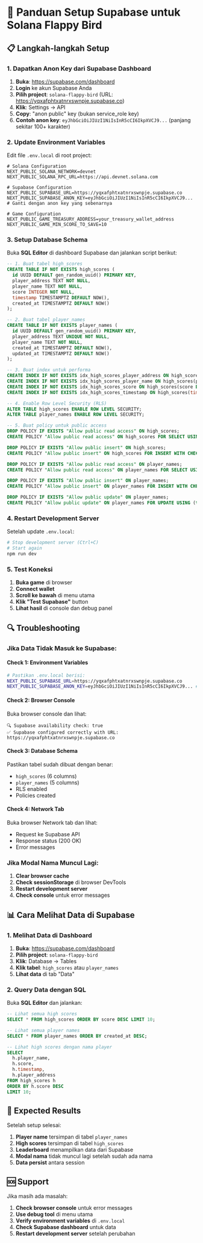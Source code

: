 # 🚀 Panduan Setup Supabase untuk Solana Flappy Bird

## 📋 Langkah-langkah Setup

### 1. **Dapatkan Anon Key dari Supabase Dashboard**

1. **Buka**: https://supabase.com/dashboard
2. **Login** ke akun Supabase Anda
3. **Pilih project**: `solana-flappy-bird` (URL: https://yqxafphtxatnrxswnpje.supabase.co)
4. **Klik**: Settings → API
5. **Copy**: "anon public" key (bukan service_role key)
6. **Contoh anon key**: `eyJhbGciOiJIUzI1NiIsInR5cCI6IkpXVCJ9...` (panjang sekitar 100+ karakter)

### 2. **Update Environment Variables**

Edit file `.env.local` di root project:

```env
# Solana Configuration
NEXT_PUBLIC_SOLANA_NETWORK=devnet
NEXT_PUBLIC_SOLANA_RPC_URL=https://api.devnet.solana.com

# Supabase Configuration
NEXT_PUBLIC_SUPABASE_URL=https://yqxafphtxatnrxswnpje.supabase.co
NEXT_PUBLIC_SUPABASE_ANON_KEY=eyJhbGciOiJIUzI1NiIsInR5cCI6IkpXVCJ9... # Ganti dengan anon key yang sebenarnya

# Game Configuration
NEXT_PUBLIC_GAME_TREASURY_ADDRESS=your_treasury_wallet_address
NEXT_PUBLIC_GAME_MIN_SCORE_TO_SAVE=10
```

### 3. **Setup Database Schema**

Buka **SQL Editor** di dashboard Supabase dan jalankan script berikut:

```sql
-- 1. Buat tabel high_scores
CREATE TABLE IF NOT EXISTS high_scores (
  id UUID DEFAULT gen_random_uuid() PRIMARY KEY,
  player_address TEXT NOT NULL,
  player_name TEXT NOT NULL,
  score INTEGER NOT NULL,
  timestamp TIMESTAMPTZ DEFAULT NOW(),
  created_at TIMESTAMPTZ DEFAULT NOW()
);

-- 2. Buat tabel player_names
CREATE TABLE IF NOT EXISTS player_names (
  id UUID DEFAULT gen_random_uuid() PRIMARY KEY,
  player_address TEXT UNIQUE NOT NULL,
  player_name TEXT NOT NULL,
  created_at TIMESTAMPTZ DEFAULT NOW(),
  updated_at TIMESTAMPTZ DEFAULT NOW()
);

-- 3. Buat index untuk performa
CREATE INDEX IF NOT EXISTS idx_high_scores_player_address ON high_scores(player_address);
CREATE INDEX IF NOT EXISTS idx_high_scores_player_name ON high_scores(player_name);
CREATE INDEX IF NOT EXISTS idx_high_scores_score ON high_scores(score DESC);
CREATE INDEX IF NOT EXISTS idx_high_scores_timestamp ON high_scores(timestamp DESC);

-- 4. Enable Row Level Security (RLS)
ALTER TABLE high_scores ENABLE ROW LEVEL SECURITY;
ALTER TABLE player_names ENABLE ROW LEVEL SECURITY;

-- 5. Buat policy untuk public access
DROP POLICY IF EXISTS "Allow public read access" ON high_scores;
CREATE POLICY "Allow public read access" ON high_scores FOR SELECT USING (true);

DROP POLICY IF EXISTS "Allow public insert" ON high_scores;
CREATE POLICY "Allow public insert" ON high_scores FOR INSERT WITH CHECK (true);

DROP POLICY IF EXISTS "Allow public read access" ON player_names;
CREATE POLICY "Allow public read access" ON player_names FOR SELECT USING (true);

DROP POLICY IF EXISTS "Allow public insert" ON player_names;
CREATE POLICY "Allow public insert" ON player_names FOR INSERT WITH CHECK (true);

DROP POLICY IF EXISTS "Allow public update" ON player_names;
CREATE POLICY "Allow public update" ON player_names FOR UPDATE USING (true);
```

### 4. **Restart Development Server**

Setelah update `.env.local`:

```bash
# Stop development server (Ctrl+C)
# Start again
npm run dev
```

### 5. **Test Koneksi**

1. **Buka game** di browser
2. **Connect wallet**
3. **Scroll ke bawah** di menu utama
4. **Klik "Test Supabase"** button
5. **Lihat hasil** di console dan debug panel

## 🔍 Troubleshooting

### **Jika Data Tidak Masuk ke Supabase:**

#### **Check 1: Environment Variables**
```bash
# Pastikan .env.local berisi:
NEXT_PUBLIC_SUPABASE_URL=https://yqxafphtxatnrxswnpje.supabase.co
NEXT_PUBLIC_SUPABASE_ANON_KEY=eyJhbGciOiJIUzI1NiIsInR5cCI6IkpXVCJ9... # Bukan placeholder
```

#### **Check 2: Browser Console**
Buka browser console dan lihat:
```
🔍 Supabase availability check: true
✅ Supabase configured correctly with URL: https://yqxafphtxatnrxswnpje.supabase.co
```

#### **Check 3: Database Schema**
Pastikan tabel sudah dibuat dengan benar:
- `high_scores` (6 columns)
- `player_names` (5 columns)
- RLS enabled
- Policies created

#### **Check 4: Network Tab**
Buka browser Network tab dan lihat:
- Request ke Supabase API
- Response status (200 OK)
- Error messages

### **Jika Modal Nama Muncul Lagi:**

1. **Clear browser cache**
2. **Check sessionStorage** di browser DevTools
3. **Restart development server**
4. **Check console** untuk error messages

## 📊 Cara Melihat Data di Supabase

### **1. Melihat Data di Dashboard**
1. **Buka**: https://supabase.com/dashboard
2. **Pilih project**: `solana-flappy-bird`
3. **Klik**: Database → Tables
4. **Klik tabel**: `high_scores` atau `player_names`
5. **Lihat data** di tab "Data"

### **2. Query Data dengan SQL**
Buka **SQL Editor** dan jalankan:

```sql
-- Lihat semua high scores
SELECT * FROM high_scores ORDER BY score DESC LIMIT 10;

-- Lihat semua player names
SELECT * FROM player_names ORDER BY created_at DESC;

-- Lihat high scores dengan nama player
SELECT 
  h.player_name,
  h.score,
  h.timestamp,
  h.player_address
FROM high_scores h
ORDER BY h.score DESC
LIMIT 10;
```

## 🎯 Expected Results

Setelah setup selesai:

1. **Player name** tersimpan di tabel `player_names`
2. **High scores** tersimpan di tabel `high_scores`
3. **Leaderboard** menampilkan data dari Supabase
4. **Modal nama** tidak muncul lagi setelah sudah ada nama
5. **Data persist** antara session

## 🆘 Support

Jika masih ada masalah:

1. **Check browser console** untuk error messages
2. **Use debug tool** di menu utama
3. **Verify environment variables** di `.env.local`
4. **Check Supabase dashboard** untuk data
5. **Restart development server** setelah perubahan
